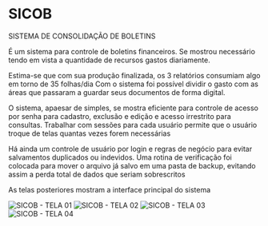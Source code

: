 # SICOB
SISTEMA DE CONSOLIDAÇÃO DE BOLETINS

É um sistema para controle de boletins financeiros. 
Se mostrou necessário tendo em vista a quantidade de recursos gastos diariamente.

Estima-se que com sua produção finalizada, os 3 relatórios consumiam algo em torno de 35 folhas/dia
Com o sistema foi possível dividir o gasto com as áreas que passaram a guardar seus documentos de forma digital.

O sistema, apaesar de simples, se mostra eficiente para controle de acesso por senha para cadastro, exclusão e edição e acesso irrestrito para consultas.
Trabalhar com sessões para cada usuário permite que o usuário troque de telas quantas vezes forem necessárias

Há ainda um controle de usuário por login e regras de negócio para evitar salvamentos duplicados ou indevidos.
Uma rotina de verificação foi colocada para mover o arquivo já salvo em uma pasta de backup, evitando assim a perda total de dados que seriam sobrescritos

As telas posteriores mostram a interface principal do sistema

![SICOB - TELA 01](https://user-images.githubusercontent.com/67910137/148359518-b904c475-5921-49a2-b91e-c675db3f205e.png)
![SICOB - TELA 02](https://user-images.githubusercontent.com/67910137/148359582-f6d74701-b7f3-418e-a4f6-2a29d08fc12f.png)
![SICOB - TELA 03](https://user-images.githubusercontent.com/67910137/148359596-50c42dd5-46b2-493b-8da9-3100dea084af.png)
![SICOB - TELA 04](https://user-images.githubusercontent.com/67910137/148359607-dffe91f1-fed1-40d2-a48d-49e3e1ce0551.png)
